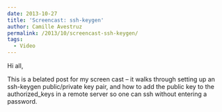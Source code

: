 ```yaml
---
date: 2013-10-27
title: 'Screencast: ssh-keygen'
author: Camille Avestruz
permalink: /2013/10/screencast-ssh-keygen/
tags:
  - Video
---
```

Hi all,

This is a belated post for my screen cast &#8211; it walks through setting up an ssh-keygen public/private key pair, and how to add the public key to the authorized_keys in a remote server so one can ssh without entering a password.



&nbsp;

